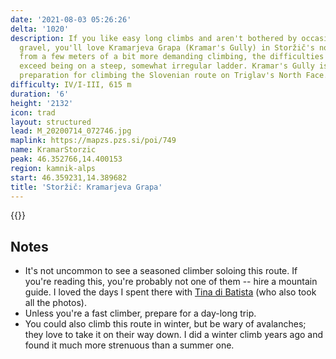 ```yaml
---
date: '2021-08-03 05:26:26'
delta: '1020'
description: If you like easy long climbs and aren't bothered by occasional loose
  gravel, you'll love Kramarjeva Grapa (Kramar's Gully) in Storžič's north face. Apart
  from a few meters of a bit more demanding climbing, the difficulties usually don't
  exceed being on a steep, somewhat irregular ladder. Kramar's Gully is also excellent
  preparation for climbing the Slovenian route on Triglav's North Face.
difficulty: IV/I-III, 615 m
duration: '6'
height: '2132'
icon: trad
layout: structured
lead: M_20200714_072746.jpg
maplink: https://mapzs.pzs.si/poi/749
name: KramarStorzic
peak: 46.352766,14.400153
region: kamnik-alps
start: 46.359231,14.389682
title: 'Storžič: Kramarjeva Grapa'
---
```

{{<hike-details description="yes">}}

## Notes

* It's not uncommon to see a seasoned climber soloing this route. If you're reading this, you're probably not one of them -- hire a mountain guide. I loved the days I spent there with [Tina di Batista](http://zgvs.si/vodnik/?id=244) (who also took all the photos).
* Unless you're a fast climber, prepare for a day-long trip.
* You could also climb this route in winter, but be wary of avalanches; they love to take it on their way down. I did a winter climb years ago and found it much more strenuous than a summer one.
